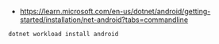 * https://learn.microsoft.com/en-us/dotnet/android/getting-started/installation/net-android?tabs=commandline

```powershell
dotnet workload install android
```
